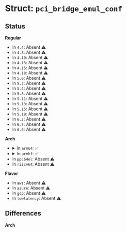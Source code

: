 # Struct: <code>pci_bridge_emul_conf</code>

## Status
<b>Regular</b>
<ul>
<li>
In <code>4.4</code>: Absent ⚠️
</li>
<li>
In <code>4.8</code>: Absent ⚠️
</li>
<li>
In <code>4.10</code>: Absent ⚠️
</li>
<li>
In <code>4.13</code>: Absent ⚠️
</li>
<li>
In <code>4.15</code>: Absent ⚠️
</li>
<li>
In <code>4.18</code>: Absent ⚠️
</li>
<li>
In <code>5.0</code>: Absent ⚠️
</li>
<li>
In <code>5.3</code>: Absent ⚠️
</li>
<li>
In <code>5.4</code>: Absent ⚠️
</li>
<li>
In <code>5.8</code>: Absent ⚠️
</li>
<li>
In <code>5.11</code>: Absent ⚠️
</li>
<li>
In <code>5.13</code>: Absent ⚠️
</li>
<li>
In <code>5.15</code>: Absent ⚠️
</li>
<li>
In <code>5.19</code>: Absent ⚠️
</li>
<li>
In <code>6.2</code>: Absent ⚠️
</li>
<li>
In <code>6.5</code>: Absent ⚠️
</li>
<li>
In <code>6.8</code>: Absent ⚠️
</li>
</ul>
<b>Arch</b>
<ul>
<li>
<details>
<summary>In <code>arm64</code>: ✅</summary>

```c
struct pci_bridge_emul_conf {
    u16 vendor;
    u16 device;
    u16 command;
    u16 status;
    u32 class_revision;
    u8 cache_line_size;
    u8 latency_timer;
    u8 header_type;
    u8 bist;
    u32 bar[2];
    u8 primary_bus;
    u8 secondary_bus;
    u8 subordinate_bus;
    u8 secondary_latency_timer;
    u8 iobase;
    u8 iolimit;
    u16 secondary_status;
    u16 membase;
    u16 memlimit;
    u16 pref_mem_base;
    u16 pref_mem_limit;
    u32 prefbaseupper;
    u32 preflimitupper;
    u16 iobaseupper;
    u16 iolimitupper;
    u8 capabilities_pointer;
    u8 reserve[3];
    u32 romaddr;
    u8 intline;
    u8 intpin;
    u16 bridgectrl;
};
```
</details>
</li>
<li>
<details>
<summary>In <code>armhf</code>: ✅</summary>

```c
struct pci_bridge_emul_conf {
    u16 vendor;
    u16 device;
    u16 command;
    u16 status;
    u32 class_revision;
    u8 cache_line_size;
    u8 latency_timer;
    u8 header_type;
    u8 bist;
    u32 bar[2];
    u8 primary_bus;
    u8 secondary_bus;
    u8 subordinate_bus;
    u8 secondary_latency_timer;
    u8 iobase;
    u8 iolimit;
    u16 secondary_status;
    u16 membase;
    u16 memlimit;
    u16 pref_mem_base;
    u16 pref_mem_limit;
    u32 prefbaseupper;
    u32 preflimitupper;
    u16 iobaseupper;
    u16 iolimitupper;
    u8 capabilities_pointer;
    u8 reserve[3];
    u32 romaddr;
    u8 intline;
    u8 intpin;
    u16 bridgectrl;
};
```
</details>
</li>
<li>
In <code>ppc64el</code>: Absent ⚠️
</li>
<li>
In <code>riscv64</code>: Absent ⚠️
</li>
</ul>
<b>Flavor</b>
<ul>
<li>
In <code>aws</code>: Absent ⚠️
</li>
<li>
In <code>azure</code>: Absent ⚠️
</li>
<li>
In <code>gcp</code>: Absent ⚠️
</li>
<li>
In <code>lowlatency</code>: Absent ⚠️
</li>
</ul>

## Differences
<b>Arch</b>
<ul>
</ul>
